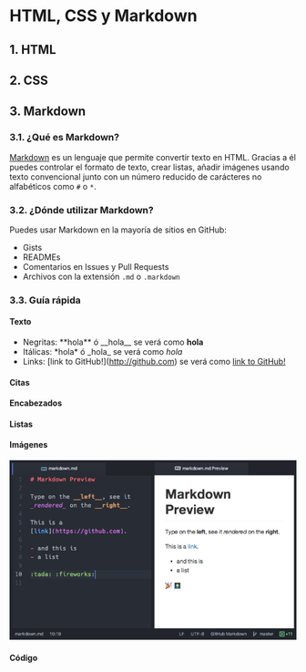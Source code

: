 # HTML, CSS y Markdown

## 1. HTML

## 2. CSS

## 3. Markdown

### 3.1. ¿Qué es Markdown?

[Markdown](http://daringfireball.net/projects/markdown/) es un lenguaje que permite convertir texto en HTML. Gracias a él puedes controlar el formato de texto, crear listas, añadir imágenes usando texto convencional junto con un número reducido de carácteres no alfabéticos como `#` o `*`.

### 3.2. ¿Dónde utilizar Markdown?

Puedes usar Markdown en la mayoría de sitios en GitHub:

* Gists
* READMEs
* Comentarios en Issues y Pull Requests
* Archivos con la extensión `.md` o `.markdown`

### 3.3. Guía rápida

#### Texto

* Negritas: \*\*hola\*\* ó \_\_hola\_\_ se verá como **hola**
* Itálicas: \*hola\* ó \_hola\_ se verá como _hola_
* Links: \[link to GitHub!\](http://github.com) se verá como [link to GitHub!](http://github.com)

#### Citas

#### Encabezados

#### Listas

#### Imágenes

![markdown](https://github.com/GeoinquietosMadrid/webmapping/blob/master/img/markdown.png)

#### Código




